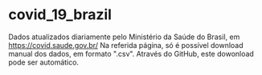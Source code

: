# covid_19_brazil
Dados atualizados diariamente pelo Ministério da Saúde do Brasil, em https://covid.saude.gov.br/
Na referida página, só é possível download manual dos dados, em formato ".csv". Através do GitHub, este dowonload pode ser automático.
